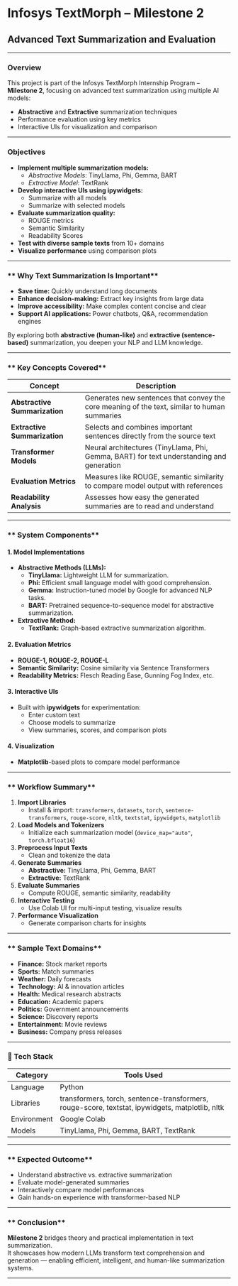 # **Infosys TextMorph – Milestone 2**
## **Advanced Text Summarization and Evaluation**

---

### **Overview**

This project is part of the Infosys TextMorph Internship Program – **Milestone 2**, focusing on advanced text summarization using multiple AI models:

- **Abstractive** and **Extractive** summarization techniques
- Performance evaluation using key metrics
- Interactive UIs for visualization and comparison

---

### **Objectives**

- **Implement multiple summarization models:**
  - *Abstractive Models*: TinyLlama, Phi, Gemma, BART
  - *Extractive Model*: TextRank
- **Develop interactive UIs using ipywidgets:**
  - Summarize with all models
  - Summarize with selected models
- **Evaluate summarization quality:**
  - ROUGE metrics
  - Semantic Similarity
  - Readability Scores
- **Test with diverse sample texts** from 10+ domains
- **Visualize performance** using comparison plots

---

### ** Why Text Summarization Is Important**

- **Save time:** Quickly understand long documents
- **Enhance decision-making:** Extract key insights from large data
- **Improve accessibility:** Make complex content concise and clear
- **Support AI applications:** Power chatbots, Q&A, recommendation engines

By exploring both **abstractive (human-like)** and **extractive (sentence-based)** summarization, you deepen your NLP and LLM knowledge.

---

### ** Key Concepts Covered**

| **Concept**                | **Description**                                                                 |
|----------------------------|--------------------------------------------------------------------------------|
| **Abstractive Summarization** | Generates new sentences that convey the core meaning of the text, similar to human summaries |
| **Extractive Summarization**  | Selects and combines important sentences directly from the source text         |
| **Transformer Models**        | Neural architectures (TinyLlama, Phi, Gemma, BART) for text understanding and generation |
| **Evaluation Metrics**        | Measures like ROUGE, semantic similarity to compare model output with references |
| **Readability Analysis**      | Assesses how easy the generated summaries are to read and understand          |

---

### ** System Components**

#### **1. Model Implementations**
- **Abstractive Methods (LLMs):**
  - **TinyLlama:** Lightweight LLM for summarization.
  - **Phi:** Efficient small language model with good comprehension.
  - **Gemma:** Instruction-tuned model by Google for advanced NLP tasks.
  - **BART:** Pretrained sequence-to-sequence model for abstractive summarization.
- **Extractive Method:**
  - **TextRank:** Graph-based extractive summarization algorithm.

#### **2. Evaluation Metrics**
- **ROUGE-1, ROUGE-2, ROUGE-L**
- **Semantic Similarity:** Cosine similarity via Sentence Transformers
- **Readability Metrics:** Flesch Reading Ease, Gunning Fog Index, etc.

#### **3. Interactive UIs**
- Built with **ipywidgets** for experimentation:
  - Enter custom text
  - Choose models to summarize
  - View summaries, scores, and comparison plots

#### **4. Visualization**
- **Matplotlib**-based plots to compare model performance

---

### ** Workflow Summary**

1. **Import Libraries**
   - Install & import: `transformers`, `datasets`, `torch`, `sentence-transformers`, `rouge-score`, `nltk`, `textstat`, `ipywidgets`, `matplotlib`
2. **Load Models and Tokenizers**
   - Initialize each summarization model (`device_map="auto"`, `torch.bfloat16`)
3. **Preprocess Input Texts**
   - Clean and tokenize the data
4. **Generate Summaries**
   - **Abstractive:** TinyLlama, Phi, Gemma, BART
   - **Extractive:** TextRank
5. **Evaluate Summaries**
   - Compute ROUGE, semantic similarity, readability
6. **Interactive Testing**
   - Use Colab UI for multi-input testing, visualize results
7. **Performance Visualization**
   - Generate comparison charts for insights

---

### ** Sample Text Domains**

- **Finance:** Stock market reports
- **Sports:** Match summaries
- **Weather:** Daily forecasts
- **Technology:** AI & innovation articles
- **Health:** Medical research abstracts
- **Education:** Academic papers
- **Politics:** Government announcements
- **Science:** Discovery reports
- **Entertainment:** Movie reviews
- **Business:** Company press releases

---

### **🧰 Tech Stack**

| **Category** | **Tools Used**                                                                 |
|--------------|--------------------------------------------------------------------------------|
| Language     | Python                                                                         |
| Libraries    | transformers, torch, sentence-transformers, rouge-score, textstat, ipywidgets, matplotlib, nltk |
| Environment  | Google Colab                                                                   |
| Models       | TinyLlama, Phi, Gemma, BART, TextRank                                          |

---

### ** Expected Outcome**

- Understand abstractive vs. extractive summarization
- Evaluate model-generated summaries
- Interactively compare model performances
- Gain hands-on experience with transformer-based NLP

---

### ** Conclusion**

**Milestone 2** bridges theory and practical implementation in text summarization.  
It showcases how modern LLMs transform text comprehension and generation — enabling efficient, intelligent, and human-like summarization systems.

---

